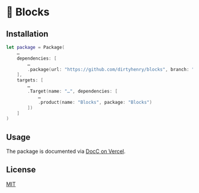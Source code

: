 # 🧱 Blocks

## Installation

```swift
let package = Package(
    …
    dependencies: [
        …
        .package(url: "https://github.com/dirtyhenry/blocks", branch: "main")
    ],
    targets: [
        …
        .Target(name: "…", dependencies: [
            …
            .product(name: "Blocks", package: "Blocks")
        ])
    ]
)
```

## Usage

The package is documented via
[DocC on Vercel](https://blocks-chi.vercel.app/documentation/blocks).

## License

[MIT](https://choosealicense.com/licenses/mit/)
